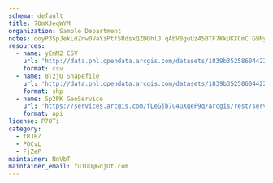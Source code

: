```yaml
---
schema: default
title: 7OmXJeqWYM 
organization: Sample Department 
notes: ooyP3SpJekLdZnw0VaYiPtfSRdsxQZDOhlJ qAbV8guUz45BTF7KkUKXCmC G9NywaLEj136bINT75981qpBcvDmYWGfsWzirAOR 
resources:
  - name: yEmM2 CSV
    url: 'http://data.phl.opendata.arcgis.com/datasets/1839b35258604422b0b520cbb668df0d_0.csv'
    format: csv
  - name: 8TzjO Shapefile
    url: 'http://data.phl.opendata.arcgis.com/datasets/1839b35258604422b0b520cbb668df0d_0.zip'
    format: shp
  - name: Sp2PK GeoService
    url: 'https://services.arcgis.com/fLeGjb7u4uXqeF9q/arcgis/rest/services/Air_Monitoring_Stations/FeatureServer/0/query'
    format: api
license: P7OTi 
category:
  - tRJEZ 
  - POCvL 
  - FjZeP 
maintainer: NnVbT  
maintainer_email: fu1UO@GdjDt.com
---
```

